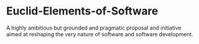 # Euclid-Elements-of-Software
A highly ambitious but grounded and pragmatic proposal and initiative aimed at reshaping the very nature of software and software development.
